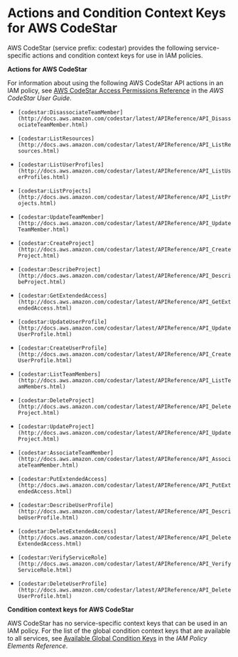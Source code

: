 # Actions and Condition Context Keys for AWS CodeStar<a name="list_codestar"></a>

AWS CodeStar \(service prefix: codestar\) provides the following service\-specific actions and condition context keys for use in IAM policies\.

**Actions for AWS CodeStar**

For information about using the following AWS CodeStar API actions in an IAM policy, see [AWS CodeStar Access Permissions Reference](http://docs.aws.amazon.com/codestar/latest/userguide/access-permissions.html) in the *AWS CodeStar User Guide*\.

+ `[codestar:DisassociateTeamMember](http://docs.aws.amazon.com/codestar/latest/APIReference/API_DisassociateTeamMember.html)`

+ `[codestar:ListResources](http://docs.aws.amazon.com/codestar/latest/APIReference/API_ListResources.html)`

+ `[codestar:ListUserProfiles](http://docs.aws.amazon.com/codestar/latest/APIReference/API_ListUserProfiles.html)`

+ `[codestar:ListProjects](http://docs.aws.amazon.com/codestar/latest/APIReference/API_ListProjects.html)`

+ `[codestar:UpdateTeamMember](http://docs.aws.amazon.com/codestar/latest/APIReference/API_UpdateTeamMember.html)`

+ `[codestar:CreateProject](http://docs.aws.amazon.com/codestar/latest/APIReference/API_CreateProject.html)`

+ `[codestar:DescribeProject](http://docs.aws.amazon.com/codestar/latest/APIReference/API_DescribeProject.html)`

+ `[codestar:GetExtendedAccess](http://docs.aws.amazon.com/codestar/latest/APIReference/API_GetExtendedAccess.html)`

+ `[codestar:UpdateUserProfile](http://docs.aws.amazon.com/codestar/latest/APIReference/API_UpdateUserProfile.html)`

+ `[codestar:CreateUserProfile](http://docs.aws.amazon.com/codestar/latest/APIReference/API_CreateUserProfile.html)`

+ `[codestar:ListTeamMembers](http://docs.aws.amazon.com/codestar/latest/APIReference/API_ListTeamMembers.html)`

+ `[codestar:DeleteProject](http://docs.aws.amazon.com/codestar/latest/APIReference/API_DeleteProject.html)`

+ `[codestar:UpdateProject](http://docs.aws.amazon.com/codestar/latest/APIReference/API_UpdateProject.html)`

+ `[codestar:AssociateTeamMember](http://docs.aws.amazon.com/codestar/latest/APIReference/API_AssociateTeamMember.html)`

+ `[codestar:PutExtendedAccess](http://docs.aws.amazon.com/codestar/latest/APIReference/API_PutExtendedAccess.html)`

+ `[codestar:DescribeUserProfile](http://docs.aws.amazon.com/codestar/latest/APIReference/API_DescribeUserProfile.html)`

+ `[codestar:DeleteExtendedAccess](http://docs.aws.amazon.com/codestar/latest/APIReference/API_DeleteExtendedAccess.html)`

+ `[codestar:VerifyServiceRole](http://docs.aws.amazon.com/codestar/latest/APIReference/API_VerifyServiceRole.html)`

+ `[codestar:DeleteUserProfile](http://docs.aws.amazon.com/codestar/latest/APIReference/API_DeleteUserProfile.html)`

**Condition context keys for AWS CodeStar**

AWS CodeStar has no service\-specific context keys that can be used in an IAM policy\. For the list of the global condition context keys that are available to all services, see [Available Global Condition Keys](reference_policies_condition-keys.md#AvailableKeys) in the *IAM Policy Elements Reference*\.
